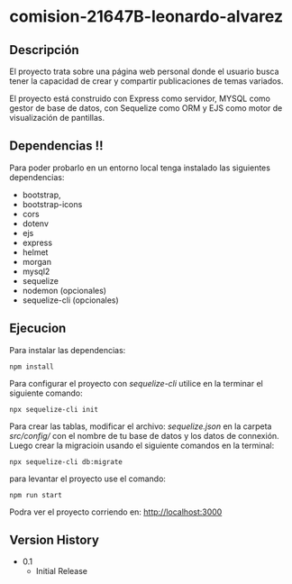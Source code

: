 # comision-21647B-leonardo-alvarez  

## Descripción 

El proyecto trata sobre una página web personal donde el usuario busca tener la capacidad de crear y compartir publicaciones de temas variados. 

El proyecto está construido con Express como servidor, MYSQL como gestor de base de datos, con Sequelize como ORM y EJS como motor de visualización de pantillas.

## Dependencias :bangbang:

Para poder probarlo en un entorno local tenga instalado las siguientes dependencias:

* bootstrap,
* bootstrap-icons
* cors
* dotenv
* ejs
* express
* helmet
* morgan
* mysql2
* sequelize
* nodemon (opcionales)
* sequelize-cli (opcionales)

## Ejecucion
Para instalar las dependencias:
```
npm install
```
Para configurar el proyecto con _sequelize-cli_ utilice en la terminar el siguiente comando:
```
npx sequelize-cli init
```
Para crear las tablas, modificar el archivo: *sequelize.json* en la carpeta _src/config/_ con el nombre de tu base de datos y los datos de connexión. Luego crear la migracioin usando el siguiente comandos en la terminal:
```
npx sequelize-cli db:migrate

```
para levantar el proyecto use el comando:
```
npm run start
```
Podra ver el proyecto corriendo en: 
[http://localhost:3000](http://localhost:3000/)


## Version History

* 0.1
    * Initial Release